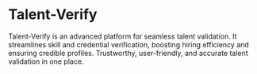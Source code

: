 # Talent-Verify
Talent-Verify is an advanced platform for seamless talent validation. It streamlines skill and credential verification, boosting hiring efficiency and ensuring credible profiles. Trustworthy, user-friendly, and accurate talent validation in one place.
